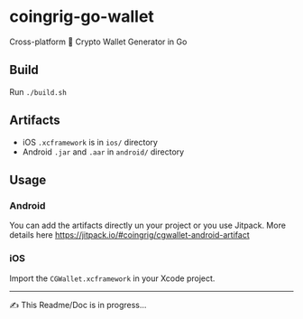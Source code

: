 # coingrig-go-wallet
Cross-platform 👻 Crypto Wallet Generator in Go

## Build
Run `./build.sh`

## Artifacts
- iOS `.xcframework` is in `ios/` directory
- Android `.jar` and `.aar` in `android/` directory

## Usage

### Android
You can add the artifacts directly un your project or you use Jitpack. More details here https://jitpack.io/#coingrig/cgwallet-android-artifact

### iOS
Import the `CGWallet.xcframework` in your Xcode project.

---
✍️ This Readme/Doc is in progress...
